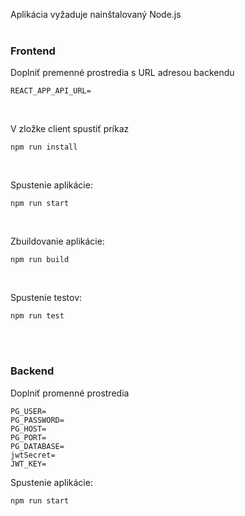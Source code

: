 Aplikácia vyžaduje nainštalovaný Node.js
<br/>
<br/>

### Frontend
Doplniť premenné prostredia s URL adresou backendu
```
REACT_APP_API_URL=  
```
<br/>

V zložke client spustiť príkaz 

```
npm run install
```
<br/>

Spustenie aplikácie: 
```
npm run start
```
<br/>

Zbuildovanie aplikácie:  
```
npm run build
```
<br/>

Spustenie testov: 
```
npm run test
```
<br/>
<br/>

### Backend

Doplniť promenné prostredia
```
PG_USER=
PG_PASSWORD=
PG_HOST=
PG_PORT=
PG_DATABASE=
jwtSecret=
JWT_KEY=
```

Spustenie aplikácie: 
```
npm run start
```
